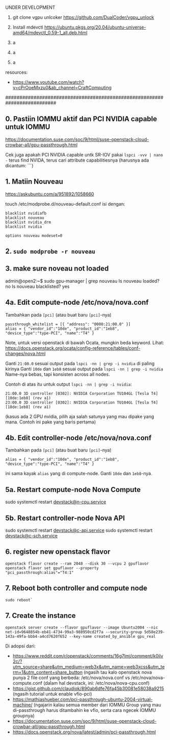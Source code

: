 UNDER DEVELOPMENT


1. git clone vgpu unlcoker
   https://github.com/DualCoder/vgpu_unlock

2. Install mdevctl
   https://ubuntu.pkgs.org/20.04/ubuntu-universe-amd64/mdevctl_0.59-1_all.deb.html


3. a
4. a
5. a




resources:
- https://www.youtube.com/watch?v=cPrOoeMxzu0&ab_channel=CraftComputing



##########################################################################



## 0. Pastiin IOMMU aktif dan PCI NVIDIA capable untuk IOMMU
https://documentation.suse.com/soc/9/html/suse-openstack-cloud-crowbar-all/gpu-passthrough.html

Cek juga apakah PCI NVIDIA capable untk SR-IOV pakai `lspci -vvv | nano -` terus find NVIDA, 
terus cari attribute capabilitiesnya (harusnya ada dicantum: ```)

## 1. Matiin Nouveau
https://askubuntu.com/a/951892/1058660

touch /etc/modprobe.d/nouveau-default.conf
isi dengan:
```
blacklist nvidiafb
blacklist nouveau
blacklist nvidia_drm
blacklist nvidia

options nouveau modeset=0
```


## 2. `sudo modprobe -r nouveau`

## 3. make sure noveau not loaded
admin@open2:~$ sudo gpu-manager | grep nouveau
Is nouveau loaded? no
Is nouveau blacklisted? yes

## 4a. Edit compute-node /etc/nova/nova.conf
Tambahkan pada `[pci]` (atau buat baru `[pci]`-nya)
```
passthrough_whitelist = [{ "address": "0000:21:00.0" }]
alias = { "vendor_id":"10de", "product_id":"1eb8", "device_type":"type-PCI", "name":"T4" }
```
Note, untuk versi openstack di bawah Ocata, mungkin beda keyword. Lihat: https://docs.openstack.org/ocata/config-reference/tables/conf-changes/nova.html

Ganti `21:00.0` sesuai output pada `lspci -nn | grep -i nvidia` di paling kirinya
Ganti `10de` dan `1eb8` sesuai output pada `lspci -nn | grep -i nvidia`
Name-nya bebas, tapi konsisten across all nodes.

Contoh di atas itu untuk output `lspci -nn | grep -i nvidia`:
```
21:00.0 3D controller [0302]: NVIDIA Corporation TU104GL [Tesla T4] [10de:1eb8] (rev a1)
23:00.0 3D controller [0302]: NVIDIA Corporation TU104GL [Tesla T4] [10de:1eb8] (rev a1) 
```
(kasus ada 2 GPU nvidia, pilih aja salah satunya yang mau dipake yang mana. Contoh ini pake yang baris pertama)


## 4b. Edit controller-node /etc/nova/nova.conf
Tambahkan pada `[pci]` (atau buat baru `[pci]`-nya)
```
alias = { "vendor_id":"10de", "product_id":"1eb8", "device_type":"type-PCI", "name":"T4" }
```
ini sama kayak `alias` yang di compute-node. Ganti `10de` dan `1eb8`-nya. 


## 5a. Restart compute-node Nova Compute
sudo systemctl restart devstack@n-cpu.service

## 5b. Restart controller-node Nova API
sudo systemctl restart devstack@c-api.service
sudo systemctl restart devstack@c-sch.service


## 6. register new openstack flavor
```
openstack flavor create --ram 2048 --disk 30 --vcpu 2 gpuflavor
openstack flavor set gpuflavor --property "pci_passthrough:alias"="T4:1"
```

## 7. Reboot both controller and compute node
```
sudo reboot`
```

## 7. Create the instance
```
openstack server create --flavor gpuflavor --image Ubuntu2004 --nic net-id=9648854b-eb41-4734-99a3-988950cd2f7a --security-group 5d58e239-143a-49fa-bbb4-a4cd7620f652 --key-name created_by_ansible gpu_real
```


Di adopsi dari:
- https://www.reddit.com/r/openstack/comments/16g7lmj/comment/k0ilv2c/?utm_source=share&utm_medium=web3x&utm_name=web3xcss&utm_term=1&utm_content=share_button  (ngasih tau kalo openstack nova punya 2 file conf yang berbeda: /etc/nova/nova.conf vs /etc/nova/nova-compute.conf (dalam hal devstack, ini: /etc/nova/nova-cpu.conf) 
- https://gist.github.com/claudiok/890ab6dfe76fa45b30081e58038a9215 (ngasih tutorial untuk enable vfio-pci)
- https://mathiashueber.com/pci-passthrough-ubuntu-2004-virtual-machine/ (ngajarin kalau semua member dari IOMMU Group yang mau di-passthrough harus ditambahin ke vfio, serta cara ngecek IOMMU groupnya)
- https://documentation.suse.com/soc/9/html/suse-openstack-cloud-crowbar-all/gpu-passthrough.html
- https://docs.openstack.org/nova/latest/admin/pci-passthrough.html
